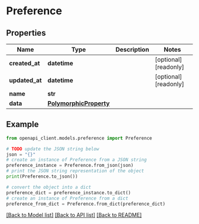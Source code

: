 # Preference


## Properties

Name | Type | Description | Notes
------------ | ------------- | ------------- | -------------
**created_at** | **datetime** |  | [optional] [readonly] 
**updated_at** | **datetime** |  | [optional] [readonly] 
**name** | **str** |  | 
**data** | [**PolymorphicProperty**](PolymorphicProperty.md) |  | 

## Example

```python
from openapi_client.models.preference import Preference

# TODO update the JSON string below
json = "{}"
# create an instance of Preference from a JSON string
preference_instance = Preference.from_json(json)
# print the JSON string representation of the object
print(Preference.to_json())

# convert the object into a dict
preference_dict = preference_instance.to_dict()
# create an instance of Preference from a dict
preference_from_dict = Preference.from_dict(preference_dict)
```
[[Back to Model list]](../README.md#documentation-for-models) [[Back to API list]](../README.md#documentation-for-api-endpoints) [[Back to README]](../README.md)


